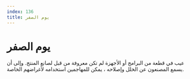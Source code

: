```yaml
---
index: 136
title: يوم الصفر
---
```

# يوم الصفر

عيب في قطعة من البرامج أو الأجهزة لم تكن معروفة من قبل لصانع المنتج. وإلى أن يسمع المصنعون عن الخلل وإصلاحه ، يمكن للمهاجمين استخدامه لأغراضهم الخاصة.